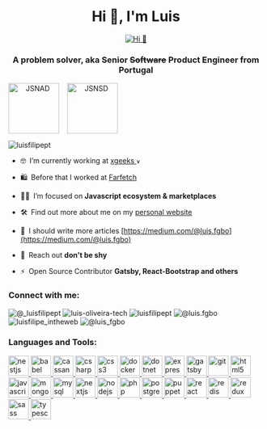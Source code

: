 <h1 align="center">Hi 👋, I'm Luis</h1>
<p align="center">
  <a href="https://luis-oliveira.vercel.app/">
      <img alt="Hi 👋" src="https://pbs.twimg.com/profile_banners/1133863492593885189/1686785643/1500x500"/>
  </a>
</p>
<h3 align="center">A problem solver, aka Senior <s>Software</s> Product Engineer from Portugal</h3>
<p style="display: flex" align="center">
   <a href="https://www.credly.com/badges/15ccd1a2-7863-4569-842e-8e680ff2afdb/public_url" target="_blank">
      <img src="https://images.credly.com/size/220x220/images/8ee45313-716a-4142-a9da-30adaaea0c12/Training_Badges_Master_Node-AppDev.png" alt="JSNAD" width="100" height="100" />
   </a>
   <span>&nbsp;&nbsp;&nbsp;&nbsp;</span>
   <a href="https://www.credly.com/badges/d8b26b52-472e-4201-a642-36ce4f5d78cc/public_url" target="_blank">
      <img src="https://images.credly.com/size/220x220/images/3c44b901-a2bd-41e7-8a10-24cba9ddd85d/Training_Badges_Master_Node-ServDev.png" alt="JSNSD" width="100" height="100" />
   </a>
</p>
<p align="left"> 
   <img src="https://komarev.com/ghpvc/?username=luisfilipept" alt="luisfilipept" /> 
</p>

- 🤓&ensp;I’m currently working at [xgeeks  <img src="https://media.licdn.com/dms/image/C4D0BAQGNd-R3_S_Gsw/company-logo_100_100/0/1663761601044?e=1688601600&v=beta&t=WQnZXzSSs63GUknk0eHHxL_DvuDcTVOVba8Mmso63Ds" alt="xgeeks" width="12" />](https://xgeeks.io/)

- 🛍&ensp;Before that I worked at [Farfetch](https://www.farfetch.com/)

- 👨‍💻&ensp;I’m focused on **Javascript ecosystem & marketplaces**

- 🛠&ensp;Find out more about me on my [personal website](https://luis-oliveira.vercel.app/)

- 📝&ensp;I should write more articles [https://medium.com/@luis.fgbo](https://medium.com/@luis.fgbo)

- 💬&ensp;Reach out **don't be shy**

- ⚡&ensp;Open Source Contributor **Gatsby, React-Bootstrap and others**


<h3 align="left">Connect with me:</h3>

![@_luisfilipept](https://img.shields.io/badge/Twitter-%231DA1F2?style=for-the-badge&logo=twitter&logoColor=white&raycast-width=40&raycast-height=30)
![luis-oliveira-tech](https://img.shields.io/badge/LinkedIn-%230077B5?style=for-the-badge&logo=linkedin&logoColor=white&raycast-width=40&raycast-height=30)
![luisfilipept](https://img.shields.io/badge/CodeSandbox-%23F7B93E?style=for-the-badge&logo=codesandbox&logoColor=white&raycast-width=40&raycast-height=30)
![@luis.fgbo](https://img.shields.io/badge/Medium-%2312100E?style=for-the-badge&logo=medium&logoColor=white&raycast-width=40&raycast-height=30)
![luisfilipe_intheweb](https://img.shields.io/badge/YouTube-%23FF0000?style=for-the-badge&logo=youtube&logoColor=white&raycast-width=40&raycast-height=30)
![@luis_fgbo](https://img.shields.io/badge/HackerRank-%2365FF0F?style=for-the-badge&logo=hackerrank&logoColor=black&raycast-width=40&raycast-height=30)

<h3 align="left">Languages and Tools:</h3>
<p align="left"> 
    <a href="https://nestjs.com/" target="_blank"> <img src="https://cdn.jsdelivr.net/gh/devicons/devicon/icons/nestjs/nestjs-plain.svg" alt="nestjs" width="40" height="40"/> </a> 
  <a href="https://babeljs.io/" target="_blank"> <img src="https://www.vectorlogo.zone/logos/babeljs/babeljs-icon.svg" alt="babel" width="40" height="40"/> </a> 
  <a href="https://cassandra.apache.org/" target="_blank"> <img src="https://www.vectorlogo.zone/logos/apache_cassandra/apache_cassandra-icon.svg" alt="cassandra" width="40" height="40"/> </a> <a href="https://www.w3schools.com/cs/" target="_blank"> <img src="https://cdn.jsdelivr.net/gh/devicons/devicon/icons/csharp/csharp-original.svg" alt="csharp" width="40" height="40"/> </a> <a href="https://www.w3schools.com/css/" target="_blank"> <img src="https://cdn.jsdelivr.net/gh/devicons/devicon/icons/css3/css3-original.svg" alt="css3" width="40" height="40"/> </a> 
  <a href="https://www.docker.com/" target="_blank"> <img src="https://cdn.jsdelivr.net/gh/devicons/devicon/icons/docker/docker-original.svg" alt="docker" width="40" height="40"/> </a> <a href="https://dotnet.microsoft.com/" target="_blank"> <img src="https://cdn.jsdelivr.net/gh/devicons/devicon/icons/dotnetcore/dotnetcore-original.svg" alt="dotnet" width="40" height="40"/> </a> <a href="https://expressjs.com" target="_blank"> <img src="https://cdn.jsdelivr.net/gh/devicons/devicon/icons/express/express-original.svg" alt="express" width="40" height="40"/> </a> <a href="https://www.gatsbyjs.com/" target="_blank"> <img src="https://cdn.jsdelivr.net/gh/devicons/devicon/icons/gatsby/gatsby-plain.svg" alt="gatsby" width="40" height="40"/> </a> <a href="https://git-scm.com/" target="_blank"> <img src="https://cdn.jsdelivr.net/gh/devicons/devicon/icons/git/git-original.svg" alt="git" width="40" height="40"/> </a> <a href="https://www.w3.org/html/" target="_blank"> <img src="https://cdn.jsdelivr.net/gh/devicons/devicon/icons/html5/html5-original.svg" alt="html5" width="40" height="40"/> </a> <a href="https://developer.mozilla.org/en-US/docs/Web/JavaScript" target="_blank"> <img src="https://cdn.jsdelivr.net/gh/devicons/devicon/icons/javascript/javascript-original.svg" alt="javascript" width="40" height="40"/> </a> <a href="https://www.mongodb.com/" target="_blank"> <img src="https://cdn.jsdelivr.net/gh/devicons/devicon/icons/mongodb/mongodb-original.svg" alt="mongodb" width="40" height="40"/> </a> <a href="https://www.mysql.com/" target="_blank"> <img src="https://cdn.jsdelivr.net/gh/devicons/devicon/icons/mysql/mysql-original.svg" alt="mysql" width="40" height="40"/> </a> <a href="https://nextjs.org/" target="_blank"> <img src="https://cdn.jsdelivr.net/gh/devicons/devicon/icons/nextjs/nextjs-original.svg" alt="nextjs" width="40" height="40"/> </a> <a href="https://nodejs.org" target="_blank"> <img src="https://cdn.jsdelivr.net/gh/devicons/devicon/icons/nodejs/nodejs-original.svg" alt="nodejs" width="40" height="40"/> </a> <a href="https://www.php.net" target="_blank"> <img src="https://cdn.jsdelivr.net/gh/devicons/devicon/icons/php/php-original.svg" alt="php" width="40" height="40"/> </a> <a href="https://www.postgresql.org" target="_blank"> <img src="https://cdn.jsdelivr.net/gh/devicons/devicon/icons/postgresql/postgresql-original.svg" alt="postgresql" width="40" height="40"/> </a> <a href="https://github.com/puppeteer/puppeteer" target="_blank"> <img src="https://www.vectorlogo.zone/logos/pptrdev/pptrdev-official.svg" alt="puppeteer" width="40" height="40"/> </a><a href="https://reactjs.org/" target="_blank"> <img src="https://cdn.jsdelivr.net/gh/devicons/devicon/icons/react/react-original.svg" alt="react" width="40" height="40"/> </a> <a href="https://redis.io" target="_blank"> <img src="https://cdn.jsdelivr.net/gh/devicons/devicon/icons/redis/redis-original.svg" alt="redis" width="40" height="40"/> </a> <a href="https://redux.js.org" target="_blank"> <img src="https://cdn.jsdelivr.net/gh/devicons/devicon/icons/redux/redux-original.svg" alt="redux" width="40" height="40"/> </a> <a href="https://sass-lang.com" target="_blank"> <img src="https://cdn.jsdelivr.net/gh/devicons/devicon/icons/sass/sass-original.svg" alt="sass" width="40" height="40"/> </a>
  <a href="https://www.typescriptlang.org/" target="_blank"> <img src="https://cdn.jsdelivr.net/gh/devicons/devicon/icons/typescript/typescript-original.svg" alt="typescript" width="40" height="40"/> 
  </a> 
</p>
